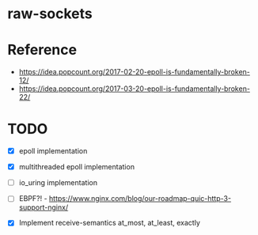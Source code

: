 # raw-sockets

# Reference
- https://idea.popcount.org/2017-02-20-epoll-is-fundamentally-broken-12/
- https://idea.popcount.org/2017-03-20-epoll-is-fundamentally-broken-22/

# TODO
- [x] epoll implementation
- [x] multithreaded epoll implementation
- [ ] io_uring implementation
- [ ] EBPF?! - https://www.nginx.com/blog/our-roadmap-quic-http-3-support-nginx/

- [x] Implement receive-semantics at_most, at_least, exactly
